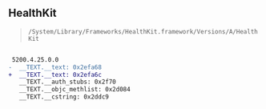 ## HealthKit

> `/System/Library/Frameworks/HealthKit.framework/Versions/A/HealthKit`

```diff

 5200.4.25.0.0
-  __TEXT.__text: 0x2efa68
+  __TEXT.__text: 0x2efa6c
   __TEXT.__auth_stubs: 0x2f70
   __TEXT.__objc_methlist: 0x2d084
   __TEXT.__cstring: 0x2ddc9

```
